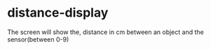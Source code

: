 # distance-display
The screen will show the, distance in cm between an object and the sensor(between 0-9) 
